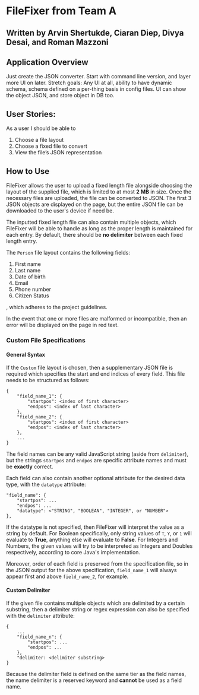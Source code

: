 # FileFixer from Team A

## Written by Arvin Shertukde, Ciaran Diep, Divya Desai, and Roman Mazzoni

## Application Overview

Just create the JSON converter. Start with command line version, and layer more UI on later.
Stretch goals: Any UI at all, ability to have dynamic schema, schema defined on a per-thing
basis in config files. UI can show the object JSON, and store object in DB too.

## User Stories:

As a user I should be able to

1. Choose a file layout
2. Choose a fixed file to convert
3. View the file’s JSON representation

## How to Use

FileFixer allows the user to upload a fixed length file alongside choosing the layout of the supplied file, which is limited to at most **2 MB** in size. Once the necessary files are uploaded, the file can be converted to JSON. The first 3 JSON objects are displayed on the page, but the entire JSON file can be downloaded to the user's device if need be.

The inputted fixed length file can also contain multiple objects, which FileFixer will be able to handle as long as the proper length is maintained for each entry. By default, there should be **no delimiter** between each fixed length entry.

The ```Person``` file layout contains the following fields: 
1. First name
2. Last name
3. Date of birth
4. Email
5. Phone number
6. Citizen Status

, which adheres to the project guidelines.

In the event that one or more files are malformed or incompatible, then an error will be displayed on the page in red text. 

### Custom File Specifications

#### General Syntax

If the ```Custom``` file layout is chosen, then a supplementary JSON file is required which specifies the start and end indices of every field. This file needs to be structured as follows:

```
{
    "field_name_1": {
        "startpos": <index of first character>
        "endpos": <index of last character>
    },
    "field_name_2": {
        "startpos": <index of first character>
        "endpos": <index of last character>
    },
    ...
}
```

The field names can be any valid JavaScript string (aside from ```delimiter```), but the strings ```startpos``` and ```endpos``` are specific attribute names and must be **exactly** correct.

Each field can also contain another optional attribute for the desired data type, with the ```datatype``` attribute:

```
"field_name": {
    "startpos": ...
    "endpos": ...
    "datatype": <"STRING", "BOOLEAN", "INTEGER", or "NUMBER">
},
```

If the datatype is not specified, then FileFixer will interpret the value as a string by default. For Boolean specifically, only string values of ```T```, ```Y```, or ```1``` will evaluate to **True**, anything else will evaluate to **False**. For Integers and Numbers, the given values will try to be interpreted as Integers and Doubles respectively, according to core Java's implementation. 

Moreover, order of each field is preserved from the specification file, so in the JSON output for the above specification, ```field_name_1``` will always appear first and above ```field_name_2```, for example.

#### Custom Delimiter

If the given file contains multiple objects which are delimited by a certain substring, then a delimiter string or regex expression can also be specified with the ```delimiter``` attribute:

```
{
    ...
    "field_name_n": {
        "startpos": ...
        "endpos": ...
    },
    "delimiter: <delimiter substring>
}
```

Because the delimiter field is defined on the same tier as the field names, the name delimiter is a reserved keyword and **cannot** be used as a field name.

